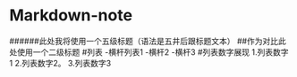 # Markdown-note
######此处我将使用一个五级标题（语法是五井后跟标题文本）
##作为对比此处使用一个二级标题
#列表
-横杆列表1
-横杆2
-横杆3
#列表数字展现
1.列表数字1
2.列表数字2。
3.列表数字3


